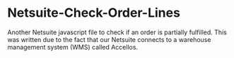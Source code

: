 # Netsuite-Check-Order-Lines

Another Netsuite javascript file to check if an order is partially fulfilled. This was written due to the fact that our Netsuite connects to a warehouse management system (WMS) called Accellos. 

